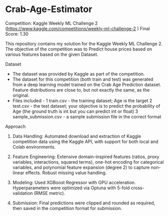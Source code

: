 # Crab-Age-Estimator

Competition: Kaggle Weekly ML Challenge 2 (https://www.kaggle.com/competitions/weekly-ml-challenge-2 )
Final Score: 1.30

This repository contains my solution for the Kaggle Weekly ML Challenge 2. The objective of the competition was to Predict house prices based on various features based on the given Dataset.

Dataset
* The dataset was provided by Kaggle as part of the competition.
* The dataset for this competition (both train and test) was generated from a deep learning model trained on the Crab Age Prediction dataset. Feature distributions are close to, but not exactly the same, as the original.
* Files included -
    1 train.csv - the training dataset; Age is the target
    2 test.csv - the test dataset; your objective is to predict the probability of Age (the ground truth is int but you can predict int or float)
    3 sample_submission.csv - a sample submission file in the correct format

Approach
1. Data Handling: Automated download and extraction of Kaggle competition data using the Kaggle API, with support for both local and Colab environments.

2. Feature Engineering: Extensive domain-inspired features (ratios, proxy variables, interactions, squared terms), one-hot encoding for categorical variables, and polynomial feature expansion (degree 2) to capture non-linear effects. Robust missing value handling.

3. Modeling: Used XGBoost Regressor with GPU acceleration. Hyperparameters were optimized via Optuna with 5-fold cross-validation (RMSE metric).

4. Submission: Final predictions were clipped and rounded as required, then saved in the competition format for submission.
